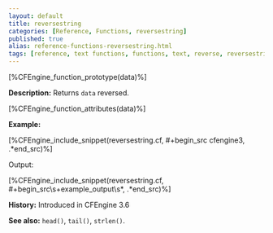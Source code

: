 ```yaml
---
layout: default
title: reversestring
categories: [Reference, Functions, reversestring]
published: true
alias: reference-functions-reversestring.html
tags: [reference, text functions, functions, text, reverse, reversestring]
---
```


[%CFEngine_function_prototype(data)%]

**Description:** Returns `data` reversed.

[%CFEngine_function_attributes(data)%]

**Example:**

[%CFEngine_include_snippet(reversestring.cf, #\+begin_src cfengine3, .*end_src)%]

Output:

[%CFEngine_include_snippet(reversestring.cf, #\+begin_src\s+example_output\s*, .*end_src)%]

**History:** Introduced in CFEngine 3.6

**See also:** `head()`, `tail()`, `strlen()`.
